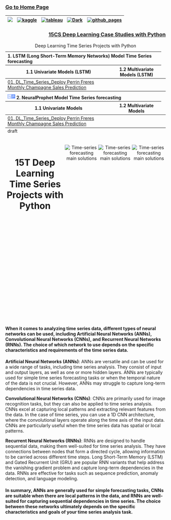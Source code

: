 ### [Go to Home Page](https://github.com/celik-muhammed)

<div align="center">
  
| [![](https://img.shields.io/badge/linkedin-%230077B5.svg?&style=for-the-badge&logo=linkedin&logoColor=white)][Linkedin] | [<img src="https://www.kaggle.com/static/images/site-logo.svg" alt="kaggle" height="28.5"/>][kaggle] | [<img src="https://www.tableau.com/sites/default/files/2021-05/tableau_rgb_500x104.png" alt="tableau" height="50"/>][tableau] | [<picture><source media="(prefers-color-scheme: dark)" srcset="https://theme.zdassets.com/theme_assets/224203/4a55138e21ad44a9c72c8295181c79fe938a2ae6.svg" alt="kaggle" height="26"><img alt="Dark" src="https://cdn-static-1.medium.com/sites/medium.com/about/images/Medium-Logo-Black-RGB-1.svg" alt="kaggle" height="26"></picture>][medium] | [<img src="https://user-images.githubusercontent.com/94930605/160260064-ff3aa908-cbfd-4350-ab28-a26a0b7a1819.png" alt="github_pages" height="28.5"/>][github_pages] |
|:-:|:-:|:-:|:-:|:-:|
<!-- CHANGE-05 .../myname/ myname yerine profil user name yaz -->
[Linkedin]: https://www.linkedin.com/in/çelik-muhammed/ "LinkedIn"
[kaggle]: https://www.kaggle.com/clkmuhammed "Kaggle Page"
[tableau]: https://public.tableau.com/app/profile/celikmuhammed "Tableau Page"
[medium]: https://celik-muhammed.medium.com/ "Medium Page"
[github_pages]: https://celik-muhammed.github.io/ "GitHub Pages"
</div>


<h3 align='right'>
  
[15CS Deep Learning Case Studies with Python](https://github.com/celik-muhammed/15CS-Deep-Learning-Case-Studies-with-Python/blob/master/README.md)
</h3>


<table align="center">
    <caption><div align='center'>Deep Learning Time Series Projects with Python</div></caption>
<thead align='left'><tr><th colspan=2>1. LSTM (Long Short-Term Memory Networks) Model Time Series forecasting</th></tr></thead>
<thead><tr><th>1.1 Univariate Models (LSTM)</th><th>1.2 Multivariate Models (LSTM)</th></tr></thead>
<tbody>
  <tr>
    <td rowspan="2"><a href="https://github.com/celik-muhammed/DL_Time_Series_Deploy-Perrin-Freres-Monthly-Champagne-Sales-Prediction/blob/master/README.md">01. DL_Time_Series_Deploy Perrin Freres Monthly Champagne Sales Prediction</a></td>
    <td><a href="#"></a></td>
  </tr>
  <tr>
<!--     <td><a href="https://www.kaggle.com/code/clkmuhammed/credit-score-classification-logreg-rf-xgb-deploy/notebook">02. Kaggle: Credit Score Classification</a></td> -->
  </tr>
</tbody>
<thead align='left'><tr><th colspan=2><img src="https://github.com/ourownstory/neural_prophet/blob/main/docs/source/images/np_favicon.png" alt="MLflow" height=24 valign="bottom"> 2. NeuralProphet Model Time Series forecasting</th></tr></thead>
<thead><tr><th>1.1 Univariate Models</th><th>1.2 Multivariate Models</th></tr></thead>
<tbody>
  <tr>
    <td rowspan="2"><a href="https://github.com/celik-muhammed/DL_Time_Series_Deploy-Perrin-Freres-Monthly-Champagne-Sales-Prediction/blob/master/README.md">01. DL_Time_Series_Deploy Perrin Freres Monthly Champagne Sales Prediction</a></td>
    <td><a href="#"></a></td>
  </tr>
  <tr>
    <td><a href="#"></a></td>
    <td><a href="#"></a></td>
  </tr>
</tbody>
  
<tfoot>
  <tr><td>draft</td></tr>
</tfoot>
</table>



<br>
<div style="display: flex; justify-content: center; text-align: center;">
  <h1 align=center>15T Deep Learning Time Series Projects with Python</h1>
  <img src="https://i.imgur.com/hHfqnyN.png" alt="Time-series forecasting main solutions" style="height: 350px; width: 80%;">
  <img src="https://i.ibb.co/wzWpmY3/download.png" alt="Time-series forecasting main solutions" style="height: 350px; width: 80%;">
  <img src="https://i.imgur.com/UQLhuJs.gif" alt="Time-series forecasting main solutions" style="height: 550px; width: 80%;">
</div>

<h4>When it comes to analyzing time series data, different types of neural networks can be used, including Artificial Neural Networks (ANNs), Convolutional Neural Networks (CNNs), and Recurrent Neural Networks (RNNs). The choice of which network to use depends on the specific characteristics and requirements of the time series data.</h4>

<p><strong>Artificial Neural Networks (ANNs)</strong>: ANNs are versatile and can be used for a wide range of tasks, including time series analysis. They consist of input and output layers, as well as one or more hidden layers. ANNs are typically used for simple time series forecasting tasks or when the temporal nature of the data is not crucial. However, ANNs may struggle to capture long-term dependencies in time series data.</p>

<p><strong>Convolutional Neural Networks (CNNs)</strong>: CNNs are primarily used for image recognition tasks, but they can also be applied to time series analysis. CNNs excel at capturing local patterns and extracting relevant features from the data. In the case of time series, you can use a 1D CNN architecture, where the convolutional layers operate along the time axis of the input data. CNNs are particularly useful when the time series data has spatial or local patterns.</p>

<p><strong>Recurrent Neural Networks (RNNs)</strong>: RNNs are designed to handle sequential data, making them well-suited for time series analysis. They have connections between nodes that form a directed cycle, allowing information to be carried across different time steps. Long Short-Term Memory (LSTM) and Gated Recurrent Unit (GRU) are popular RNN variants that help address the vanishing gradient problem and capture long-term dependencies in the data. RNNs are effective for tasks such as sequence prediction, anomaly detection, and language modeling.</p>

<h4>In summary, ANNs are generally used for simple forecasting tasks, CNNs are suitable when there are local patterns in the data, and RNNs are well-suited for capturing sequential dependencies in time series. The choice between these networks ultimately depends on the specific characteristics and goals of your time series analysis task.</h4>



